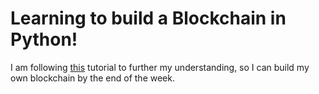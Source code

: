 # Learning to build a Blockchain in Python!

I am following [this](http://hackernoon.com/learn-blockchains-by-building-one-117428612f46) tutorial to further my understanding, so I can build my own blockchain by the end of the week.
